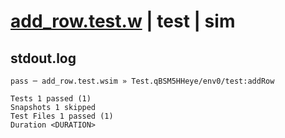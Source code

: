 # [add_row.test.w](../../../../../../examples/tests/sdk_tests/table/add_row.test.w) | test | sim

## stdout.log
```log
pass ─ add_row.test.wsim » Test.qBSM5HHeye/env0/test:addRow

Tests 1 passed (1)
Snapshots 1 skipped
Test Files 1 passed (1)
Duration <DURATION>
```

